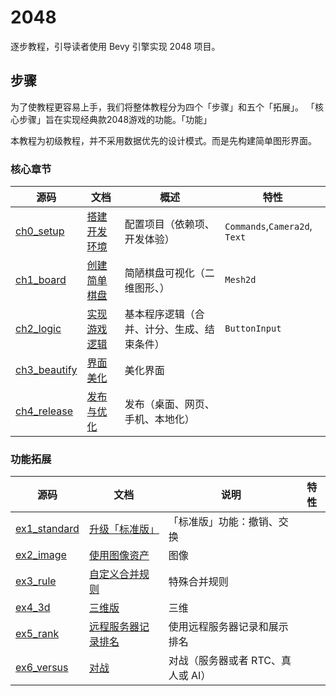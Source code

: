# 2048

逐步教程，引导读者使用 Bevy 引擎实现 2048 项目。

## 步骤

为了使教程更容易上手，我们将整体教程分为四个「步骤」和五个「拓展」。
「核心步骤」旨在实现经典款2048游戏的功能。「功能」

本教程为初级教程，并不采用数据优先的设计模式。而是先构建简单图形界面。

### 核心章节

| 源码                             | 文档                           | 概述                                       | 特性                          |
| -------------------------------- | ------------------------------ | ------------------------------------------ | ----------------------------- |
| [ch0_setup](../../../ch0_setup/) | [搭建开发环境](./ch0_setup.md) | 配置项目（依赖项、开发体验）               | `Commands`,`Camera2d`, `Text` |
| [ch1_board](../../../ch1_board/) | [创建简单棋盘]()               | 简陋棋盘可视化（二维图形、）               | `Mesh2d`                      |
| [ch2_logic](../../../ch2_logic/) | [实现游戏逻辑]()               | 基本程序逻辑（合并、计分、生成、结束条件） | `ButtonInput`                 |
| [ch3_beautify]()                 | [界面美化]()                   | 美化界面                                   |                               |
| [ch4_release]()                  | [发布与优化]()                 | 发布（桌面、网页、手机、本地化）           |                               |

### 功能拓展

| 源码             | 文档                   | 说明                              | 特性 |
| ---------------- | ---------------------- | --------------------------------- | ---- |
| [ex1_standard]() | [升级「标准版」]()     | 「标准版」功能：撤销、交换        |      |
| [ex2_image]()    | [使用图像资产]()       | 图像                              |      |
| [ex3_rule]()     | [自定义合并规则]()     | 特殊合并规则                      |      |
| [ex4_3d]()       | [三维版]()             | 三维                              |      |
| [ex5_rank]()     | [远程服务器记录排名]() | 使用远程服务器记录和展示排名      |      |
| [ex6_versus]()   | [对战]()               | 对战（服务器或者 RTC、真人或 AI） |      |
